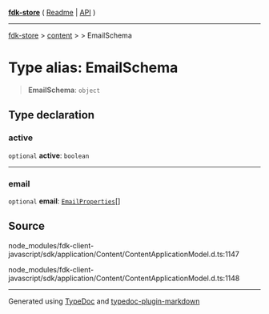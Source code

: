 [**fdk-store**](../../../README.md) ( [Readme](../../../README.md) \| [API](../../../API.md) )

---

[fdk-store](../../../API.md) > [content](../../README.md) > [<internal>](../README.md) > EmailSchema

# Type alias: EmailSchema

> **EmailSchema**: `object`

## Type declaration

### active

`optional` **active**: `boolean`

---

### email

`optional` **email**: [`EmailProperties`](type-alias.EmailProperties.md)[]

## Source

node_modules/fdk-client-javascript/sdk/application/Content/ContentApplicationModel.d.ts:1147

node_modules/fdk-client-javascript/sdk/application/Content/ContentApplicationModel.d.ts:1148

---

Generated using [TypeDoc](https://typedoc.org/) and [typedoc-plugin-markdown](https://www.npmjs.com/package/typedoc-plugin-markdown)
